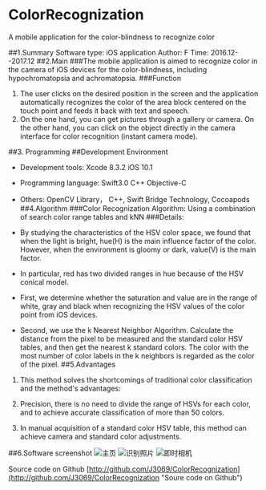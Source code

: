 # ColorRecognization
A mobile application for the color-blindness to recognize color

##1.Summary
Software type: iOS application
Author: F
Time: 2016.12--2017.12
##2.Main
###The mobile application is aimed to recognize color in the camera of iOS devices for the color-blindness, including hypochromatopsia and achromatopsia.
###Function
1. The user clicks on the desired position in the screen and the application automatically recognizes the color of the area block centered on the touch point and feeds it back with text and speech.
2. On the one hand, you can get pictures through a gallery or camera. On the other hand, you can click on the object directly in the camera interface for color recognition (instant camera mode).


##3. Programming 
##Development Environment


- Development tools: Xcode 8.3.2 iOS 10.1


- Programming language: Swift3.0 C++ Objective-C


- Others:  OpenCV Library， C++, Swift Bridge Technology,  Cocoapods
##4.Algorithm
###Color Recognization Algorithm: Using a combination of search color range tables and kNN
###Details:


- By studying the characteristics of the HSV color space, we found that when the light is bright, hue(H) is the main influence factor of the color. However, when the environment is gloomy or dark, value(V) is the main factor.


- In particular, red has two divided ranges in hue because of the HSV conical model.


- First, we determine whether the saturation and value are in the range of white, gray and black when recognizing the HSV values of the color point from iOS devices.


- Second, we use the k Nearest Neighbor Algorithm. Calculate the distance from the pixel to be measured and the standard color HSV tables, and then get the nearest k standard colors. The color with the most number of color labels in the k neighbors is regarded as the color of the pixel.
##5.Advantages

1. This method solves the shortcomings of traditional color classification and the method's advantages:


2. Precision, there is no need to divide the range of HSVs for each color, and to achieve accurate classification of more than 50 colors.


3. In manual acquisition of a standard color HSV table, this method can achieve camera and standard color adjustments.

##6.Software screenshot
![主页](https://upload-images.jianshu.io/upload_images/1371509-f72ea2a41c8caa09.png?imageMogr2/auto-orient/strip%7CimageView2/2/w/1240)
![识别照片](https://upload-images.jianshu.io/upload_images/1371509-890312dbd5d06591.png?imageMogr2/auto-orient/strip%7CimageView2/2/w/1240)
![即时相机](https://upload-images.jianshu.io/upload_images/1371509-921230c04097a2f4.jpg?imageMogr2/auto-orient/strip%7CimageView2/2/w/1240)



Source code on Github
[http://github.com/J3069/ColorRecognization](http://github.com/J3069/ColorRecognization "Soure code on Github")
